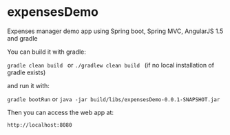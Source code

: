 # expensesDemo
Expenses manager demo app using Spring boot, Spring MVC, AngularJS 1.5 and gradle

You can build it with gradle:

```gradle clean build ``` or ```./gradlew clean build ``` (if no local installation of gradle exists)

and run it with:

```gradle bootRun``` or ```java -jar build/libs/expensesDemo-0.0.1-SNAPSHOT.jar```

Then you can access the web app at:

```http://localhost:8080 ```
